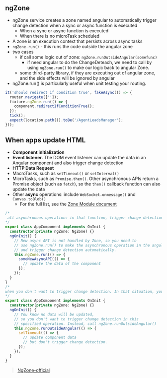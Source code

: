 ## ngZone

- ngZone service creates a zone named angular to automatically trigger change detection when a sync or async function is executed
  - When a sync or async function is executed
  - When there is no microTask scheduled
- A zone is an execution context that persists across async tasks
- `ngZone.run()` - this runs the code outside the angular zone
- two cases
  - if call some logic out of zone: `ngZone.runOutsideAngular(somefunc)`
    - if need angular to do the ChangeDeteach, we need to call by using `ngZone.run()` to make our logic back to angular Zone.
  - some third-party library, if they are executing out of angular zone, and the side effects will be ignored by angular
- ngZone.run() is particularly useful when unit testing your routing.

```ts
it('should redirect if condition true', fakeAsync(() => {
  router.navigate(['']);
  fixture.ngZone.run(() => {
    component.redirectIfConditionTrue();
  });
  tick();
  expect(location.path()).toBe('/AgentLeadsManager');
}));
```

## When apps update HTML

- **Component initialization**
- **Event listener**. The DOM event listener can update the data in an Angular component and also trigger change detection
- **HTTP Data Request**
- MacroTasks, such as `setTimeout()` or `setInterval()`
- MicroTasks, such as `Promise.then()`. Other asynchronous APIs return a Promise object (such as `fetch`), so the `then()` callback function can also update the data
- Other **async** operations: include `WebSocket.onmessage()` and `Canvas.toBlob()`
  - For the full list, see the [Zone Module document](https://github.com/angular/angular/blob/master/packages/zone.js/MODULE.md)

```ts
/* 
 all asynchronous operations in that function, trigger change detection automatically at the correct time
*/ 
export class AppComponent implements OnInit {
  constructor(private ngZone: NgZone) {}
  ngOnInit() {
    // New async API is not handled by Zone, so you need to
    // use ngZone.run() to make the asynchronous operation in the angular zone
    // and trigger change detection automatically.
    this.ngZone.run(() => {
      someNewAsyncAPI(() => {
        // update the data of the component
      });
    });
  }
}
/*  
when you don't want to trigger change detection. In that situation, you can use another NgZone method: runOutsideAngular() 
*/
export class AppComponent implements OnInit {
  constructor(private ngZone: NgZone) {}
  ngOnInit() {
    // You know no data will be updated,
    // so you don't want to trigger change detection in this
    // specified operation. Instead, call ngZone.runOutsideAngular()
    this.ngZone.runOutsideAngular(() => {
      setTimeout(() => {
        // update component data
        // but don't trigger change detection.
      });
    });
  }
}
```

> [NgZone-official](https://docs.angular.lat/guide/zone)
